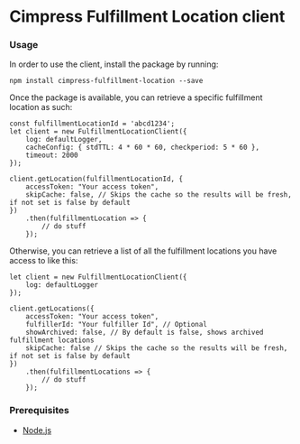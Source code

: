 # Cimpress Fulfillment Location client

### Usage
In order to use the client, install the package by running:
```
npm install cimpress-fulfillment-location --save
```

Once the package is available, you can retrieve a specific fulfillment location as such:
```
const fulfillmentLocationId = 'abcd1234';
let client = new FulfillmentLocationClient({
    log: defaultLogger,
    cacheConfig: { stdTTL: 4 * 60 * 60, checkperiod: 5 * 60 },
    timeout: 2000
});

client.getLocation(fulfillmentLocationId, {
    accessToken: "Your access token",
    skipCache: false, // Skips the cache so the results will be fresh, if not set is false by default
})
    .then(fulfillmentLocation => {
        // do stuff
    });
```

Otherwise, you can retrieve a list of all the fulfillment locations you have access to like this:
```
let client = new FulfillmentLocationClient({
    log: defaultLogger
});

client.getLocations({
    accessToken: "Your access token",
    fulfillerId: "Your fulfiller Id", // Optional
    showArchived: false, // By default is false, shows archived fulfillment locations
    skipCache: false // Skips the cache so the results will be fresh, if not set is false by default
})
    .then(fulfillmentLocations => {
        // do stuff
    });

```

### Prerequisites
* [Node.js](https://nodejs.org/en/)
